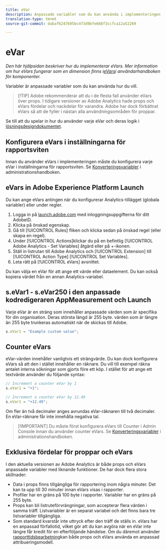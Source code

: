 ```yaml
---
title: eVar
description: Anpassade variabler som du kan använda i implementeringen.
translation-type: tm+mt
source-git-commit: dabaf6247695bc4f3d9bfe668f3ccfca12a52269

---
```



# eVar

*Den här hjälpsidan beskriver hur du implementerar eVars. Mer information om hur eVars fungerar som en dimension finns i[eVars](../../../components/c-variables/dimensionslist/reports-conversion.md)i användarhandboken för komponenter.*

Variabler är anpassade variabler som du kan använda hur du vill.

>[!TIP] Adobe rekommenderar att du i de flesta fall använder eVars över props. I tidigare versioner av Adobe Analytics hade props och eVars fördelar och nackdelar för varandra. Adobe har dock förbättrat eVars så att de fyller i nästan alla användningsområden för proppar.

Se till att du spelar in hur du använder varje eVar och deras logik i [lösningsdesigndokumentet](../../prepare/solution-design.md).

## Konfigurera eVars i inställningarna för rapportsviten

Innan du använder eVars i implementeringen måste du konfigurera varje eVar i inställningarna för rapportsviten. Se [Konverteringsvariabler](/help/admin/admin/conversion-var-admin/conversion-var-admin.md) i administrationshandboken.

## eVars in Adobe Experience Platform Launch

Du kan ange eVars antingen när du konfigurerar Analytics-tillägget (globala variabler) eller under regler.

1. Logga in på [launch.adobe.com](https://launch.adobe.com) med inloggningsuppgifterna för ditt AdobeID.
2. Klicka på önskad egenskap.
3. Gå till [!UICONTROL Rules] fliken och klicka sedan på önskad regel (eller skapa en regel).
4. Under [!UICONTROL Actions]klickar du på en befintlig [!UICONTROL Adobe Analytics - Set Variables] åtgärd eller på +-ikonen.
5. Ställ in listrutan till Adobe Analytics och [!UICONTROL Extension] till [!UICONTROL Action Type] [!UICONTROL Set Variables].
6. Leta rätt på [!UICONTROL eVars] avsnittet.

Du kan välja en eVar för att ange ett värde eller dataelement. Du kan också kopiera värdet från en annan Analytics-variabel.

## s.eVar1 - s.eVar250 i den anpassade kodredigeraren AppMeasurement och Launch

Varje eVar är en sträng som innehåller anpassade värden som är specifika för din organisation. Deras största längd är 255 byte. värden som är längre än 255 byte trunkeras automatiskt när de skickas till Adobe.

```js
s.eVar1 = "Example custom value";
```

## Counter eVars

eVar-värden innehåller vanligtvis ett strängvärde. Du kan dock konfigurera eVars så att den i stället innehåller en räknare. Du vill till exempel räkna antalet interna sökningar som gjorts före ett köp. I stället för att ange ett textvärde använder du följande syntax:

```js
// Increment a counter eVar by 1
s.eVar1 = "+1";

// Increment a counter eVar by 12.49
s.eVar1 = "+12.49";
```

Om fler än två decimaler anges avrundas eVar-räknaren till två decimaler. En eVar-räknare får inte innehålla negativa tal.

>[!IMPORTANT] Du måste först konfigurera eVars till Counter i Admin Console innan du använder counter eVars. Se [Konverteringsvariabler](/help/admin/admin/conversion-var-admin/conversion-var-admin.md) i administrationshandboken.

## Exklusiva fördelar för proppar och eVars

I den aktuella versionen av Adobe Analytics är både props och eVars anpassade variabler med liknande funktioner. De har dock flera stora skillnader:

* Data i props finns tillgängliga för rapportering inom några minuter. Det kan ta upp till 30 minuter innan eVars visas i rapporter.
* Profiler har en gräns på 100 byte i rapporter. Variabler har en gräns på 255 byte.
* Props kan bli listruteförvrängningar, som accepterar flera värden i samma träff. Listvariabler är en separat variabel och det finns bara tre listvariabler tillgängliga.
* Som standard kvarstår inte uttryck efter den träff de ställs in. eVars har en anpassad förfallotid, vilket gör att du kan avgöra när en eVar inte längre får kredit för en efterföljande händelse. Om du däremot använder [rapporttidsbearbetning](../../../components/vrs/vrs-report-time-processing.md)kan både props och eVars använda en anpassad attribueringsmodell.
